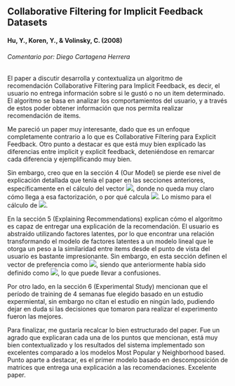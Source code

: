 ## Collaborative Filtering for Implicit Feedback Datasets
#### Hu, Y., Koren, Y., & Volinsky, C. (2008)
###### Comentario por: Diego Cartagena Herrera

El paper a discutir desarrolla y contextualiza un algoritmo de recomendación Collaborative Filtering para Implicit Feedback, es decir, el usuario no entrega información sobre si le gustó o no un item determinado. El algoritmo se basa en analizar los comportamientos del usuario, y a través de estos poder obtener información que nos permita realizar recomendación de items.

Me pareció un paper muy interesante, dado que es un enfoque completamente contrario a lo que es Collaborative Filtering para Explicit Feedback. Otro punto a destacar es que está muy bien explicado las diferencias entre implicit y explicit feedback, deteniéndose en remarcar cada diferencia y ejemplificando muy bien.

Sin embargo, creo que en la sección 4 (Our Model) se pierde ese nivel de explicación detallada que tenía el paper en las secciones anteriores, específicamente en el cálculo del vector <img src="https://render.githubusercontent.com/render/math?math=x_{u}">, donde no queda muy claro cómo llega a esa factorización, o por qué calcula <img src="https://render.githubusercontent.com/render/math?math=Y^{T}Y">. Lo mismo para el cálculo de <img src="https://render.githubusercontent.com/render/math?math=y_{u}">.

En la sección 5 (Explaining Recommendations) explican cómo el algoritmo es capaz de entregar una explicación de la recomendación. El usuario es abstraído utilizando factores latentes, por lo que encontrar una relación transformando el modelo de factores latentes a un modelo lineal que le otorga un peso a la similaridad entre items desde el punto de vista del usuario es bastante impresionante. Sin embargo, en esta sección definen el vector de preferencia como <img src="https://render.githubusercontent.com/render/math?math=\hat{p}_{ui} = y_{i}^{T}x_{u}">, siendo que anteriormente había sido definido como <img src="https://render.githubusercontent.com/render/math?math=\hat{p}_{ui} = x_{u}^{T} y_{i}">, lo que puede llevar a confusiones.

Por otro lado, en la sección 6 (Experimental Study) mencionan que el período de training de 4 semanas fue elegido basado en un estudio expermiental, sin embargo no citan el estudio en ningún lado, pudiendo dejar en duda si las decisiones que tomaron para realizar el experimento fueron las mejores.

Para finalizar, me gustaría recalcar lo bien estructurado del paper. Fue un agrado que explicaran cada una de los puntos que mencionan, está muy bien contextualizado y los resultados del sistema implementado son excelentes comparado a los modelos Most Popular y Neighborhood based.
Punto aparte a destacar, es el primer modelo basado en descomposición de matrices que entrega una explicación a las recomendaciones. Excelente paper.
